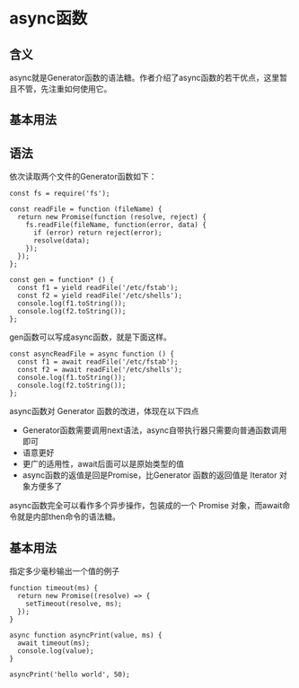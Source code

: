 # async函数


## 含义

async就是Generator函数的语法糖。作者介绍了async函数的若干优点，这里暂且不管，先注重如何使用它。



## 基本用法

## 语法

依次读取两个文件的Generator函数如下：

```
const fs = require('fs');

const readFile = function (fileName) {
  return new Promise(function (resolve, reject) {
    fs.readFile(fileName, function(error, data) {
      if (error) return reject(error);
      resolve(data);
    });
  });
};

const gen = function* () {
  const f1 = yield readFile('/etc/fstab');
  const f2 = yield readFile('/etc/shells');
  console.log(f1.toString());
  console.log(f2.toString());
};
```

gen函数可以写成async函数，就是下面这样。

```
const asyncReadFile = async function () {
  const f1 = await readFile('/etc/fstab');
  const f2 = await readFile('/etc/shells');
  console.log(f1.toString());
  console.log(f2.toString());
};

```


async函数对 Generator 函数的改进，体现在以下四点

- Generator函数需要调用next语法，async自带执行器只需要向普通函数调用即可
- 语意更好
- 更广的适用性，await后面可以是原始类型的值
- async函数的返值是回是Promise，比Generator 函数的返回值是 Iterator 对象方便多了

async函数完全可以看作多个异步操作，包装成的一个 Promise 对象，而await命令就是内部then命令的语法糖。

## 基本用法

指定多少毫秒输出一个值的例子

```
function timeout(ms) {
  return new Promise((resolve) => {
    setTimeout(resolve, ms);
  });
}

async function asyncPrint(value, ms) {
  await timeout(ms);
  console.log(value);
}

asyncPrint('hello world', 50);
```
